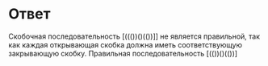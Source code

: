 # Ответ
Скобочная последовательность [((())()(())]] не является правильной, так как каждая открывающая скобка должна иметь соответствующую закрывающую скобку.
Правильная последовательность [(())()(())]
